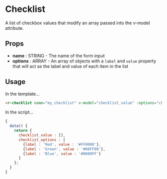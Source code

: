 # Checklist
A list of checkbox values that modify an array passed into the v-model attribute.

## Props
* **name** : STRING - The name of the form input
* **options** : ARRAY - An array of objects with a `label` and `value` property that will act as the label and value of each item in the list

## Usage
In the template...
```html
<r-checklist name="my_checklist" v-model="checklist_value" :options="checklist_options"/>
```

In the script...
```js
{
  data() {
    return {
      checklist_value : [],
      checklist_options : [
        {label : 'Red', value : '#FF0000'},
        {label : 'Green', value : '#00FF00'},
        {label : 'Blue', value : '#0000FF'}
      ]
    };
  }
}
```